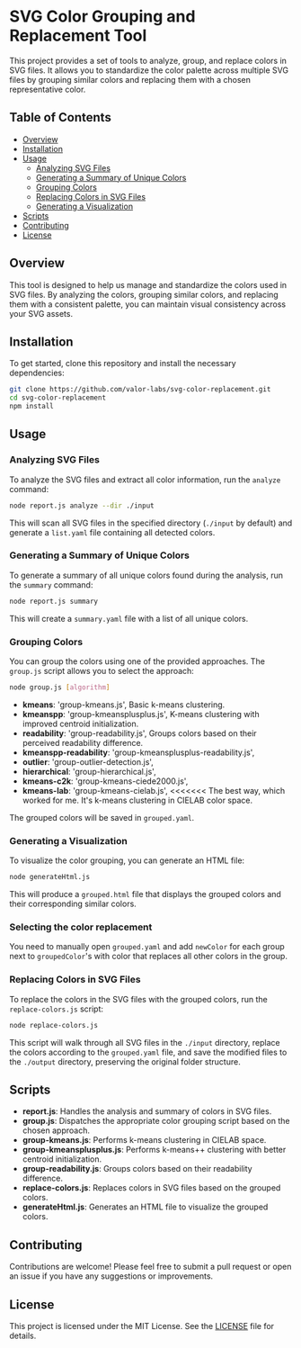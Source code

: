 
# SVG Color Grouping and Replacement Tool

This project provides a set of tools to analyze, group, and replace colors in SVG files. It allows you to standardize the color palette across multiple SVG files by grouping similar colors and replacing them with a chosen representative color.

## Table of Contents

- [Overview](#overview)
- [Installation](#installation)
- [Usage](#usage)
  - [Analyzing SVG Files](#analyzing-svg-files)
  - [Generating a Summary of Unique Colors](#generating-a-summary-of-unique-colors)
  - [Grouping Colors](#grouping-colors)
  - [Replacing Colors in SVG Files](#replacing-colors-in-svg-files)
  - [Generating a Visualization](#generating-a-visualization)
- [Scripts](#scripts)
- [Contributing](#contributing)
- [License](#license)

## Overview

This tool is designed to help us manage and standardize the colors used in SVG files. By analyzing the colors, grouping similar colors, and replacing them with a consistent palette, you can maintain visual consistency across your SVG assets.

## Installation

To get started, clone this repository and install the necessary dependencies:

```bash
git clone https://github.com/valor-labs/svg-color-replacement.git
cd svg-color-replacement
npm install
```

## Usage

### Analyzing SVG Files

To analyze the SVG files and extract all color information, run the `analyze` command:

```bash
node report.js analyze --dir ./input
```

This will scan all SVG files in the specified directory (`./input` by default) and generate a `list.yaml` file containing all detected colors.

### Generating a Summary of Unique Colors

To generate a summary of all unique colors found during the analysis, run the `summary` command:

```bash
node report.js summary
```

This will create a `summary.yaml` file with a list of all unique colors.

### Grouping Colors

You can group the colors using one of the provided approaches. The `group.js` script allows you to select the approach:

```bash
node group.js [algorithm]
```

- **kmeans**: 'group-kmeans.js', Basic k-means clustering.
- **kmeanspp**: 'group-kmeansplusplus.js', K-means clustering with improved centroid initialization.
- **readability**: 'group-readability.js', Groups colors based on their perceived readability difference.
- **kmeanspp-readability**: 'group-kmeansplusplus-readability.js',
- **outlier**: 'group-outlier-detection.js',
- **hierarchical**: 'group-hierarchical.js',
- **kmeans-c2k**: 'group-kmeans-ciede2000.js',
- **kmeans-lab**: 'group-kmeans-cielab.js', <<<<<<< The best way, which worked for me. It's k-means clustering in CIELAB color space.

The grouped colors will be saved in `grouped.yaml`.


### Generating a Visualization

To visualize the color grouping, you can generate an HTML file:

```bash
node generateHtml.js
```

This will produce a `grouped.html` file that displays the grouped colors and their corresponding similar colors.

### Selecting the color replacement

You need to manually open `grouped.yaml` and add `newColor` for each group next to `groupedColor`'s with color that replaces all other colors in the group.

### Replacing Colors in SVG Files

To replace the colors in the SVG files with the grouped colors, run the `replace-colors.js` script:

```bash
node replace-colors.js
```

This script will walk through all SVG files in the `./input` directory, replace the colors according to the `grouped.yaml` file, and save the modified files to the `./output` directory, preserving the original folder structure.

## Scripts

- **report.js**: Handles the analysis and summary of colors in SVG files.
- **group.js**: Dispatches the appropriate color grouping script based on the chosen approach.
- **group-kmeans.js**: Performs k-means clustering in CIELAB space.
- **group-kmeansplusplus.js**: Performs k-means++ clustering with better centroid initialization.
- **group-readability.js**: Groups colors based on their readability difference.
- **replace-colors.js**: Replaces colors in SVG files based on the grouped colors.
- **generateHtml.js**: Generates an HTML file to visualize the grouped colors.

## Contributing

Contributions are welcome! Please feel free to submit a pull request or open an issue if you have any suggestions or improvements.

## License

This project is licensed under the MIT License. See the [LICENSE](LICENSE) file for details.
